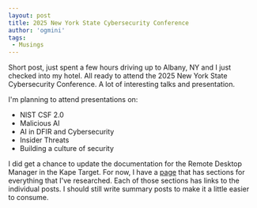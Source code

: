 ```yaml
---
layout: post
title: 2025 New York State Cybersecurity Conference
author: 'ogmini'
tags:
 - Musings
---
```


Short post, just spent a few hours driving up to Albany, NY and I just checked into my hotel. All ready to attend the 2025 New York State Cybersecurity Conference. A lot of interesting talks and presentation.

I'm planning to attend presentations on:

- NIST CSF 2.0
- Malicious AI
- AI in DFIR and Cybersecurity
- Insider Threats
- Building a culture of security

I did get a chance to update the documentation for the Remote Desktop Manager in the Kape Target. For now, I have a [page](https://ogmini.github.io/research) that has sections for everything that I've researched. Each of those sections has links to the individual posts. I should still write summary posts to make it a little easier to consume.
